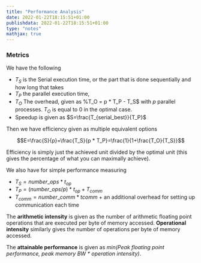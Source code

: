 ```yaml
---
title: "Performance Analysis"
date: 2022-01-22T18:15:51+01:00
publishdata: 2022-01-22T18:15:51+01:00
type: "notes"
mathjax: true
---
```


### Metrics

We have the following

- $T_S$ is the Serial execution time, or the part that is done sequentially and how long that takes
- $T_P$ the parallel execution time,
- $T_O$ The overhead, given as %T_O = p * T_P - T_S$ with $p$ parallel processes. $T_O$ is equal to 0 in the optimal case.
- Speedup is given as $S=\frac{T_{serial_best}}{T_P}$

Then we have efficiency given as multiple equivalent options

$$E=\frac{S}{p}=\frac{T_S}{p * T_P}=\frac{1}{1+\frac{T_O}{T_S}}$$

Efficiency is simply just the achieved unit divided by the optimal unit (this gives the percentage of what you can maximally achieve).

We also have for simple performance measuring

- $T_S = number\_ops * t_{op}$
- $T_P = (number\_ops / p) * t_{op}+T_{comm}$
- $T_{comm} = number\_comm * t{comm}$ + an additional overhead for setting up communication each time

The __arithmetic intensity__ is given as the number of arithmetic floating point operations that are executed per byte of memory accessed. __Operational intensity__ similarly gives the number of operations per byte of memory accessed.

The __attainable performance__ is given as _min(Peak floating point performance, peak memory BW * operation intensity)_.
